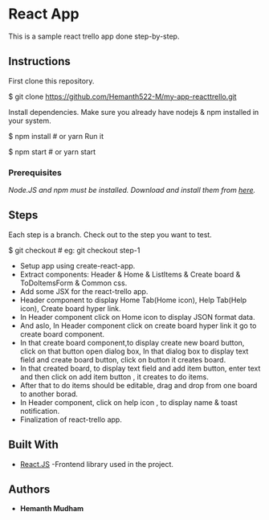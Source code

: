 
# React App

This is a sample react trello app done step-by-step.

## Instructions
First clone this repository.

$ git clone https://github.com/Hemanth522-M/my-app-reacttrello.git

Install dependencies. Make sure you already have nodejs & npm installed in your system.

$ npm install # or yarn
Run it

$ npm start # or yarn start

### Prerequisites

_Node.JS and npm must be installed. Download and install them from [here](https://nodejs.org)._


## Steps
Each step is a branch. Check out to the step you want to test.

$ git checkout <step-number>    # eg: git checkout step-1
- Setup app using create-react-app.
- Extract components: Header & Home & ListItems & Create board & ToDoItemsForm & Common css.
- Add some JSX for the react-trello app.
- Header component to display Home Tab(Home icon), Help Tab(Help icon), Create board hyper link.
- In Header component click on Home icon to display JSON format data.
- And aslo, In Header component click on create board hyper link it go to create board component.
- In that create board component,to display create new board button, click on that button open dialog           box, In that dialog box to display text field and create board button, click on button it creates              board.
- In that created board, to display text field and add item button, enter text and then click on add             item button , it creates to do items.
- After that to do items should be editable, drag and drop from one board to another borad.
- In Header component, click on help icon , to display name & toast notification. 
- Finalization of react-trello app.


## Built With

- [React.JS](https://reactjs.org/) -Frontend library used in the project.

## Authors

- **Hemanth Mudham** 

